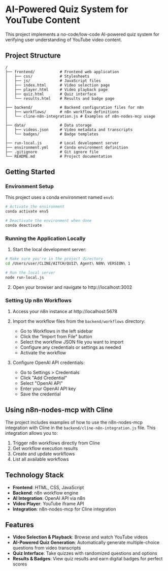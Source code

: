 # AI-Powered Quiz System for YouTube Content

This project implements a no-code/low-code AI-powered quiz system for verifying user understanding of YouTube video content.

## Project Structure

```
/
├── frontend/           # Frontend web application
│   ├── css/            # Stylesheets
│   ├── js/             # JavaScript files
│   ├── index.html      # Video selection page
│   ├── player.html     # Video playback page
│   ├── quiz.html       # Quiz interface
│   └── results.html    # Results and badge page
│
├── backend/            # Backend configuration files for n8n
│   ├── workflows/      # n8n workflow definitions
│   └── cline-n8n-integration.js # Examples of n8n-nodes-mcp usage
│
├── data/               # Data storage
│   ├── videos.json     # Video metadata and transcripts
│   └── badges/         # Badge templates
│
├── run-local.js        # Local development server
├── environment.yml     # Conda environment definition
├── .gitignore          # Git ignore file
└── README.md           # Project documentation
```

## Getting Started

### Environment Setup

This project uses a conda environment named `env5`:

```bash
# Activate the environment
conda activate env5

# Deactivate the environment when done
conda deactivate
```

### Running the Application Locally

1. Start the local development server:

```bash
# Make sure you're in the project directory
cd /Users/user/CLINE/AITCH/QUIZ\ Agent\ N8N\ VERSION\ 1

# Run the local server
node run-local.js
```

2. Open your browser and navigate to http://localhost:3002

### Setting Up n8n Workflows

1. Access your n8n instance at http://localhost:5678

2. Import the workflow files from the `backend/workflows` directory:
   - Go to Workflows in the left sidebar
   - Click the "Import from File" button
   - Select the workflow JSON file you want to import
   - Configure any credentials or settings as needed
   - Activate the workflow

3. Configure OpenAI API credentials:
   - Go to Settings > Credentials
   - Click "Add Credential"
   - Select "OpenAI API"
   - Enter your OpenAI API key
   - Save the credential

## Using n8n-nodes-mcp with Cline

The project includes examples of how to use the n8n-nodes-mcp integration with Cline in the `backend/cline-n8n-integration.js` file. This integration allows you to:

1. Trigger n8n workflows directly from Cline
2. Get workflow execution results
3. Create and update workflows
4. List all available workflows

## Technology Stack

- **Frontend**: HTML, CSS, JavaScript
- **Backend**: n8n workflow engine
- **AI Integration**: OpenAI API via n8n
- **Video Player**: YouTube iframe API
- **Integration**: n8n-nodes-mcp for Cline integration

## Features

- **Video Selection & Playback**: Browse and watch YouTube videos
- **AI-Powered Quiz Generation**: Automatically generate multiple-choice questions from video transcripts
- **Quiz Interface**: Take quizzes with randomized questions and options
- **Results & Badges**: View quiz results and earn digital badges for perfect scores
